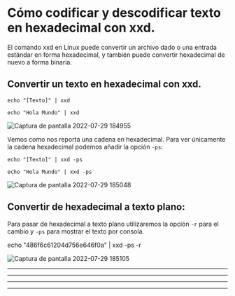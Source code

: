 # Cómo codificar y descodificar texto en hexadecimal con xxd.

El comando xxd en Linux puede convertir un archivo dado o una entrada estándar en forma hexadecimal, y también puede convertir
hexadecimal de nuevo a forma binaria.

## Convertir un texto en hexadecimal con xxd.

    echo "[Texto]" | xxd

    echo "Hola Mundo" | xxd
    
![Captura de pantalla 2022-07-29 184955](https://user-images.githubusercontent.com/103068924/181807685-861a5bd8-9f82-411e-9be0-865c57a84fcf.png)
      
Vemos como nos reporta una cadena en hexadecimal. Para ver únicamente la cadena hexadecimal podemos añadir la opción `-ps`:

    echo "[Texto]" | xxd -ps

    echo "Hola Mundo" | xxd -ps
    
![Captura de pantalla 2022-07-29 185048](https://user-images.githubusercontent.com/103068924/181807753-d1370d41-9bec-4a2d-aca3-b3d4d0a3bd59.png) 
  
## Convertir de hexadecimal a texto plano:

Para pasar de hexadecimal a texto plano utilizaremos la opción `-r` para el cambio y `-ps` para mostrar el texto por consola.

   echo "486f6c61204d756e646f0a" | xxd -ps -r

![Captura de pantalla 2022-07-29 185105](https://user-images.githubusercontent.com/103068924/181807787-f9b4db41-ad04-4cd1-b395-256e2ec819cb.png)



---
---
  
    
<html lang="en">
<head>
  
</head>
<body>

<script src="https://utteranc.es/client.js"
    repo="F1r0x/gestion-comentarios"
    issue-term="pathname"
    theme="github-light"
    crossorigin="anonymous"
    async>
</script>
          
    
  </body>
</html>
  
  
---
---
